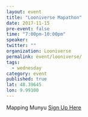 ```yaml
---
layout: event
title: "Looniverse Mapathon"
date: 2017-11-15
pre-event: false
time: "7:00pm-10:00pm"
speaker:
twitter: ""
organization: Looniverse
permalink: event/looniverse/
tags: 
  - wednesday
category: event
published: true
lat: 48.39645
lon: 9.99100
---
```


Mapping Munyu
[Sign Up Here](https://wiki.openstreetmap.org/wiki/Ulm_Neu-Ulm/Mapping4Munyu)
